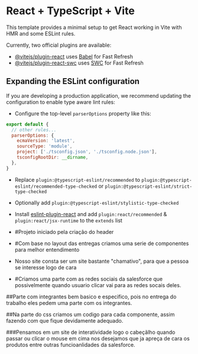 # React + TypeScript + Vite

This template provides a minimal setup to get React working in Vite with HMR and some ESLint rules.

Currently, two official plugins are available:

- [@vitejs/plugin-react](https://github.com/vitejs/vite-plugin-react/blob/main/packages/plugin-react/README.md) uses [Babel](https://babeljs.io/) for Fast Refresh
- [@vitejs/plugin-react-swc](https://github.com/vitejs/vite-plugin-react-swc) uses [SWC](https://swc.rs/) for Fast Refresh

## Expanding the ESLint configuration

If you are developing a production application, we recommend updating the configuration to enable type aware lint rules:

- Configure the top-level `parserOptions` property like this:

```js
export default {
  // other rules...
  parserOptions: {
    ecmaVersion: 'latest',
    sourceType: 'module',
    project: ['./tsconfig.json', './tsconfig.node.json'],
    tsconfigRootDir: __dirname,
  },
}
```

- Replace `plugin:@typescript-eslint/recommended` to `plugin:@typescript-eslint/recommended-type-checked` or `plugin:@typescript-eslint/strict-type-checked`
- Optionally add `plugin:@typescript-eslint/stylistic-type-checked`
- Install [eslint-plugin-react](https://github.com/jsx-eslint/eslint-plugin-react) and add `plugin:react/recommended` & `plugin:react/jsx-runtime` to the `extends` list

- #Projeto iniciado pela criação do header

- #Com base no layout das entregas criamos uma serie de componentes para melhor entendimento

- Nosso site consta ser um site bastante "chamativo", para que a pessoa se interesse logo de cara

- #Criamos uma parte com as redes sociais da salesforce que possivelmente quando usuario clicar vai para as redes socais deles.

##Parte com integrantes bem basico e especifico, pois no entrega do trabalho eles pedem uma parte com os integrantes.

##Na parte do css criamos um codigo para cada componente, assim fazendo com que fique devidamente adequado.

###Pensamos em um site de interatividade logo o cabeçãlho quando passar ou clicar o mouse em cima nos desejamos que ja apreça de cara os produtos entre outras funcioanlidades da salesforce.

